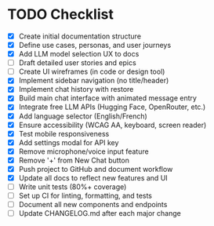 # TODO Checklist

- [x] Create initial documentation structure
- [x] Define use cases, personas, and user journeys
- [x] Add LLM model selection UX to docs
- [ ] Draft detailed user stories and epics
- [ ] Create UI wireframes (in code or design tool)
- [x] Implement sidebar navigation (no title/header)
- [x] Implement chat history with restore
- [x] Build main chat interface with animated message entry
- [x] Integrate free LLM APIs (Hugging Face, OpenRouter, etc.)
- [x] Add language selector (English/French)
- [x] Ensure accessibility (WCAG AA, keyboard, screen reader)
- [x] Test mobile responsiveness
- [x] Add settings modal for API key
- [x] Remove microphone/voice input feature
- [x] Remove '+' from New Chat button
- [x] Push project to GitHub and document workflow
- [x] Update all docs to reflect new features and UI
- [ ] Write unit tests (80%+ coverage)
- [ ] Set up CI for linting, formatting, and tests
- [ ] Document all new components and endpoints
- [ ] Update CHANGELOG.md after each major change
